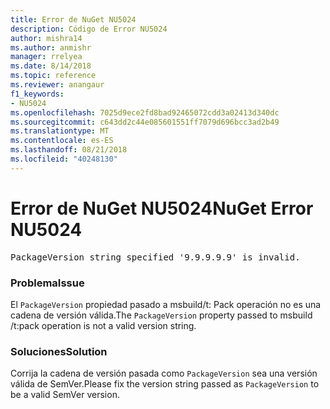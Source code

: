 ```yaml
---
title: Error de NuGet NU5024
description: Código de Error NU5024
author: mishra14
ms.author: anmishr
manager: rrelyea
ms.date: 8/14/2018
ms.topic: reference
ms.reviewer: anangaur
f1_keywords:
- NU5024
ms.openlocfilehash: 7025d9ece2fd8bad92465072cdd3a02413d340dc
ms.sourcegitcommit: c643dd2c44e085601551ff7079d696bcc3ad2b49
ms.translationtype: MT
ms.contentlocale: es-ES
ms.lasthandoff: 08/21/2018
ms.locfileid: "40248130"
---
```

# <a name="nuget-error-nu5024"></a><span data-ttu-id="074a4-103">Error de NuGet NU5024</span><span class="sxs-lookup"><span data-stu-id="074a4-103">NuGet Error NU5024</span></span>
<pre>PackageVersion string specified '9.9.9.9.9' is invalid.</pre>

### <a name="issue"></a><span data-ttu-id="074a4-104">Problema</span><span class="sxs-lookup"><span data-stu-id="074a4-104">Issue</span></span>

<span data-ttu-id="074a4-105">El `PackageVersion` propiedad pasado a msbuild/t: Pack operación no es una cadena de versión válida.</span><span class="sxs-lookup"><span data-stu-id="074a4-105">The `PackageVersion` property passed to msbuild /t:pack operation is not a valid version string.</span></span>


### <a name="solution"></a><span data-ttu-id="074a4-106">Soluciones</span><span class="sxs-lookup"><span data-stu-id="074a4-106">Solution</span></span>

<span data-ttu-id="074a4-107">Corrija la cadena de versión pasada como `PackageVersion` sea una versión válida de SemVer.</span><span class="sxs-lookup"><span data-stu-id="074a4-107">Please fix the version string passed as `PackageVersion` to be a valid SemVer version.</span></span>

